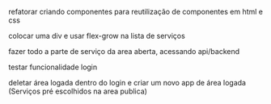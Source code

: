 
refatorar criando componentes para reutilização de componentes em html e css

colocar uma div e usar flex-grow na lista de serviços

fazer todo a parte de serviço da area aberta, acessando api/backend

testar funcionalidade login

deletar área logada dentro do login e criar um novo app de área logada (Serviços pré escolhidos na area publica)
